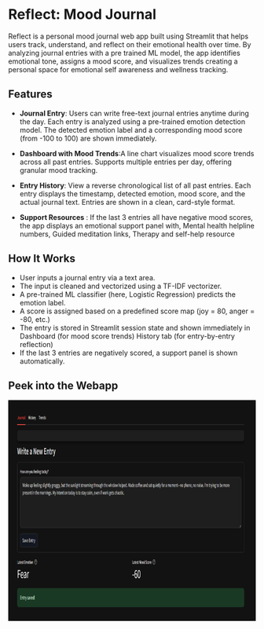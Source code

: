 # Reflect: Mood Journal
Reflect is a personal mood journal web app built using Streamlit that helps users track, understand, and reflect on their emotional health over time. 
By analyzing journal entries with a pre trained ML model, the app identifies emotional tone, assigns a mood score, and visualizes trends creating a personal space for emotional self awareness and wellness tracking.

## Features
- **Journal Entry**: Users can write free-text journal entries anytime during the day.
Each entry is analyzed using a pre-trained emotion detection model.
The detected emotion label and a corresponding mood score (from -100 to 100) are shown immediately.



- **Dashboard with Mood Trends**:A line chart visualizes mood score trends across all past entries.
Supports multiple entries per day, offering granular mood tracking.



- **Entry History**: View a reverse chronological list of all past entries.
Each entry displays the timestamp, detected emotion, mood score, and the actual journal text.
Entries are shown in a clean, card-style format.



- **Support Resources** : If the last 3 entries all have negative mood scores, the app displays an emotional support panel with, Mental health helpline numbers,
Guided meditation links, Therapy and self-help resource

##  How It Works

- User inputs a journal entry via a text area.
- The input is cleaned and vectorized using a TF-IDF vectorizer.
- A pre-trained ML classifier (here, Logistic Regression) predicts the emotion label.
- A score is assigned based on a predefined score map (joy = 80, anger = -80, etc.)
- The entry is stored in Streamlit session state and shown immediately in Dashboard (for mood score trends)
History tab (for entry-by-entry reflection)
- If the last 3 entries are negatively scored, a support panel is shown automatically.

## Peek into the Webapp
<img src="reflect1.png" width="850" height="450">


